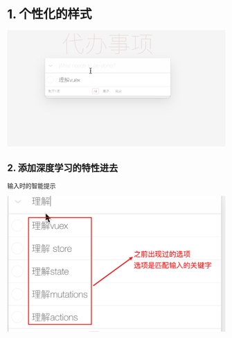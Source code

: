# 1. 个性化的样式

![image-20200603140813238](%E9%A1%B9%E7%9B%AE%E8%A6%81%E6%B1%82.assets/image-20200603140813238.png)

## 2. 添加深度学习的特性进去

输入时的智能提示

![image-20200603141442983](%E9%A1%B9%E7%9B%AE%E8%A6%81%E6%B1%82.assets/image-20200603141442983.png)